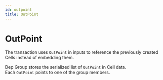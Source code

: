 ```yaml
---
id: outpoint
title: OutPoint
---
```


# OutPoint

The transaction uses `OutPoint` in inputs to reference the previously created Cells instead of embedding them.

<Tooltip>Dep Group</Tooltip>  stores the serialized list of `OutPoint` in Cell data. Each `OutPoint` points to one of the group members.
